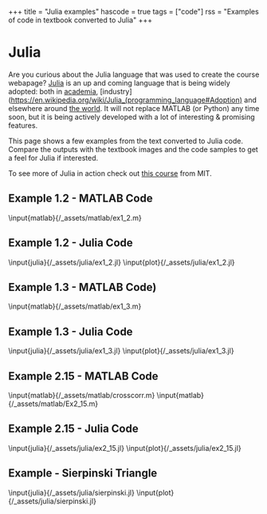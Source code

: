 +++
title = "Julia examples"
hascode = true
tags = ["code"]
rss = "Examples of code in textbook converted to Julia"
+++

# Julia

Are you curious about the Julia language that was used to create the course
webapage? [Julia](https://julialang.org) is an up and coming language that 
is being widely adopted: both in [academia](https://julialang.org/learning/classes/), 
[industry](https://en.wikipedia.org/wiki/Julia_(programming_language#Adoption) and elsewhere around [the
world](https://juliahub.com/case-studies/). It will not replace MATLAB (or
Python) any time soon, but it is being actively developed with a lot of
interesting & promising features. 

This page shows a few examples from the text converted to Julia code. Compare
the outputs with the textbook images and the code samples to get a feel for
Julia if interested. 

To see more of Julia in action check out [this
course](https://computationalthinking.mit.edu/) from MIT. 

## Example 1.2 - MATLAB Code
\input{matlab}{/_assets/matlab/ex1_2.m}

## Example 1.2 - Julia Code
\input{julia}{/_assets/julia/ex1_2.jl}
\input{plot}{/_assets/julia/ex1_2.jl}

## Example 1.3 - MATLAB Code)
\input{matlab}{/_assets/matlab/ex1_3.m}

## Example 1.3 - Julia Code

\input{julia}{/_assets/julia/ex1_3.jl}
\input{plot}{/_assets/julia/ex1_3.jl}

## Example 2.15 - MATLAB Code

\input{matlab}{/_assets/matlab/crosscorr.m}
\input{matlab}{/_assets/matlab/Ex2_15.m}

## Example 2.15 - Julia Code 
\input{julia}{/_assets/julia/ex2_15.jl}
\input{plot}{/_assets/julia/ex2_15.jl}

## Example - Sierpinski Triangle
\input{julia}{/_assets/julia/sierpinski.jl}
\input{plot}{/_assets/julia/sierpinski.jl}

